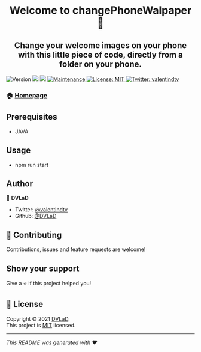 
<h1 align="center">Welcome to changePhoneWalpaper 👋</h1>

<h2 align="center">Change your welcome images on your phone with this little piece of code, directly from a folder on your phone.</h2>
<p>
  <img alt="Version" src="https://img.shields.io/badge/version-1.0.0-blue.svg?cacheSeconds=2592000" />
  <img src="https://img.shields.io/badge/npm-%3E%3D5.5.0-blue.svg" />
  <img src="https://img.shields.io/badge/node-%3E%3D9.3.0-blue.svg" />
  <a href="https://github.com/EinSlen" target="_blank">
    <img alt="Maintenance" src="https://img.shields.io/badge/Maintained%3F-yes-green.svg" />
  </a>
  <a href="https://github.com/EinSlen#licence" target="_blank">
    <img alt="License: MIT" src="https://img.shields.io/github/license/EinSlen/changePhoneWalpaper" />
  </a>
  <a href="https://twitter.com/valentindtv" target="_blank">
    <img alt="Twitter: valentindtv" src="https://img.shields.io/twitter/follow/valentindtv.svg?style=social" />
  </a>
</p>

>   

### 🏠 [Homepage](https://github.com/einslen#readme)

## Prerequisites

- JAVA
    

## Usage

- npm run start


## Author

👤 **DVLaD**

* Twitter: [@valentindtv](https://twitter.com/valentindtv)
* Github: [@DVLaD](https://github.com/EinSlen)

## 🤝 Contributing

Contributions, issues and feature requests are welcome!<br />

## Show your support

Give a ⭐️ if this project helped you!

## 📝 License

Copyright © 2021 [DVLaD](https://github.com/EinSlen).<br />
This project is [MIT](https://github.com/EinSlen/LICENSE) licensed.

***
_This README was generated with ❤️_
